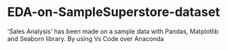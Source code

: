 # EDA-on-SampleSuperstore-dataset
'Sales Analysis' has been made on a sample data with Pandas, Matplotlib and Seaborn library. By using Vs Code over Anaconda
